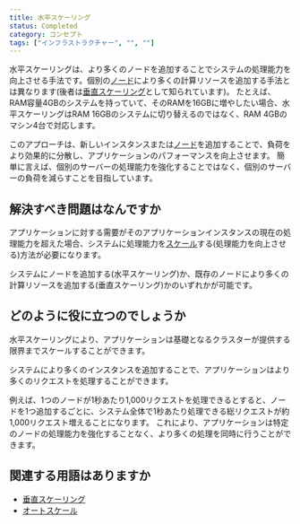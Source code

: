 ```yaml
---
title: 水平スケーリング
status: Completed
category: コンセプト
tags: ["インフラストラクチャー", "", ""]
---
```


水平スケーリングは、より多くのノードを追加することでシステムの処理能力を向上させる手法です。個別の[ノード](/ja/nodes/)により多くの計算リソースを追加する手法とは異なります(後者は[垂直スケーリング](/ja/vertical-scaling/)として知られています)。
たとえば、RAM容量4GBのシステムを持っていて、そのRAMを16GBに増やしたい場合、水平スケーリングはRAM 16GBのシステムに切り替えるのではなく、RAM 4GBのマシン4台で対応します。

このアプローチは、新しいインスタンスまたは[ノード](/ja/nodes)を追加することで、負荷をより効果的に分散し、アプリケーションのパフォーマンスを向上させます。
簡単に言えば、個別のサーバーの処理能力を強化することではなく、個別のサーバーの負荷を減らすことを目指しています。

## 解決すべき問題はなんですか

アプリケーションに対する需要がそのアプリケーションインスタンスの現在の処理能力を超えた場合、システムに処理能力を[スケール](/ja/scalability/)する(処理能力を向上させる)方法が必要になります。


システムにノードを追加する(水平スケーリング)か、既存のノードにより多くの計算リソースを追加する(垂直スケーリング)かのいずれかが可能です。

## どのように役に立つのでしょうか

水平スケーリングにより、アプリケーションは基礎となるクラスターが提供する限界までスケールすることができます。

システムにより多くのインスタンスを追加することで、アプリケーションはより多くのリクエストを処理することができます。

例えば、1つのノードが1秒あたり1,000リクエストを処理できるとすると、ノードを1つ追加するごとに、システム全体で1秒あたり処理できる総リクエストが約1,000リクエスト増えることになります。
これにより、アプリケーションは特定のノードの処理能力を強化することなく、より多くの処理を同時に行うことができます。

## 関連する用語はありますか

* [垂直スケーリング](/ja/vertical-scaling/)
* [オートスケール](/ja/auto-scaling/)
